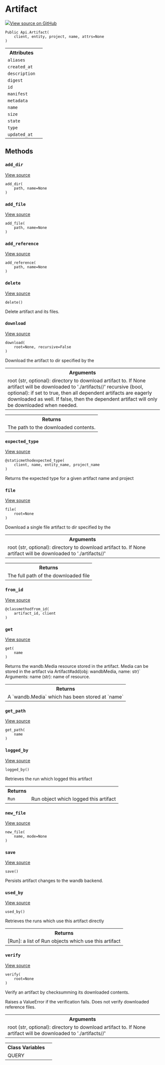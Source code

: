 # Artifact

<!-- Insert buttons and diff -->


[![](https://www.tensorflow.org/images/GitHub-Mark-32px.png)View source on GitHub](https://www.github.com/wandb/client/tree/master/wandb/apis/public.py#L2447-L3148)






<pre><code>Public Api.Artifact(
    client, entity, project, name, attrs=None
)</code></pre>



<!-- Placeholder for "Used in" -->




<!-- Tabular view -->
<table>
<tr><th>Attributes</th></tr>

<tr>
<td>
<code>aliases</code>
</td>
<td>

</td>
</tr><tr>
<td>
<code>created_at</code>
</td>
<td>

</td>
</tr><tr>
<td>
<code>description</code>
</td>
<td>

</td>
</tr><tr>
<td>
<code>digest</code>
</td>
<td>

</td>
</tr><tr>
<td>
<code>id</code>
</td>
<td>

</td>
</tr><tr>
<td>
<code>manifest</code>
</td>
<td>

</td>
</tr><tr>
<td>
<code>metadata</code>
</td>
<td>

</td>
</tr><tr>
<td>
<code>name</code>
</td>
<td>

</td>
</tr><tr>
<td>
<code>size</code>
</td>
<td>

</td>
</tr><tr>
<td>
<code>state</code>
</td>
<td>

</td>
</tr><tr>
<td>
<code>type</code>
</td>
<td>

</td>
</tr><tr>
<td>
<code>updated_at</code>
</td>
<td>

</td>
</tr>
</table>



## Methods

<h3 id="add_dir"><code>add_dir</code></h3>

<a target="_blank" href="https://www.github.com/wandb/client/tree/master/wandb/apis/public.py#L2666-L2667">View source</a>

<pre><code>add_dir(
    path, name=None
)</code></pre>




<h3 id="add_file"><code>add_file</code></h3>

<a target="_blank" href="https://www.github.com/wandb/client/tree/master/wandb/apis/public.py#L2663-L2664">View source</a>

<pre><code>add_file(
    path, name=None
)</code></pre>




<h3 id="add_reference"><code>add_reference</code></h3>

<a target="_blank" href="https://www.github.com/wandb/client/tree/master/wandb/apis/public.py#L2669-L2670">View source</a>

<pre><code>add_reference(
    path, name=None
)</code></pre>




<h3 id="delete"><code>delete</code></h3>

<a target="_blank" href="https://www.github.com/wandb/client/tree/master/wandb/apis/public.py#L2643-L2658">View source</a>

<pre><code>delete()</code></pre>

Delete artifact and its files.


<h3 id="download"><code>download</code></h3>

<a target="_blank" href="https://www.github.com/wandb/client/tree/master/wandb/apis/public.py#L2799-L2841">View source</a>

<pre><code>download(
    root=None, recursive=False
)</code></pre>

Download the artifact to dir specified by the <root>


<!-- Tabular view -->
<table>
<tr><th>Arguments</th></tr>
<tr>
<td>
root (str, optional): directory to download artifact to. If None
artifact will be downloaded to './artifacts/<self.name>/'
recursive (bool, optional): if set to true, then all dependent artifacts are
eagerly downloaded as well. If false, then the dependent artifact will
only be downloaded when needed.
</td>
</tr>

</table>



<!-- Tabular view -->
<table>
<tr><th>Returns</th></tr>
<tr>
<td>
The path to the downloaded contents.
</td>
</tr>

</table>



<h3 id="expected_type"><code>expected_type</code></h3>

<a target="_blank" href="https://www.github.com/wandb/client/tree/master/wandb/apis/public.py#L2601-L2641">View source</a>

<pre><code>@staticmethod</code><code>expected_type(
    client, name, entity_name, project_name
)</code></pre>

Returns the expected type for a given artifact name and project


<h3 id="file"><code>file</code></h3>

<a target="_blank" href="https://www.github.com/wandb/client/tree/master/wandb/apis/public.py#L2843-L2864">View source</a>

<pre><code>file(
    root=None
)</code></pre>

Download a single file artifact to dir specified by the <root>


<!-- Tabular view -->
<table>
<tr><th>Arguments</th></tr>
<tr>
<td>
root (str, optional): directory to download artifact to. If None
artifact will be downloaded to './artifacts/<self.name>/'
</td>
</tr>

</table>



<!-- Tabular view -->
<table>
<tr><th>Returns</th></tr>
<tr>
<td>
The full path of the downloaded file
</td>
</tr>

</table>



<h3 id="from_id"><code>from_id</code></h3>

<a target="_blank" href="https://www.github.com/wandb/client/tree/master/wandb/apis/public.py#L2469-L2509">View source</a>

<pre><code>@classmethod</code><code>from_id(
    artifact_id, client
)</code></pre>




<h3 id="get"><code>get</code></h3>

<a target="_blank" href="https://www.github.com/wandb/client/tree/master/wandb/apis/public.py#L2763-L2797">View source</a>

<pre><code>get(
    name
)</code></pre>

Returns the wandb.Media resource stored in the artifact. Media can be
stored in the artifact via Artifact#add(obj: wandbMedia, name: str)`
Arguments:
    name (str): name of resource.

<!-- Tabular view -->
<table>
<tr><th>Returns</th></tr>
<tr>
<td>
A `wandb.Media` which has been stored at `name`
</td>
</tr>

</table>



<h3 id="get_path"><code>get_path</code></h3>

<a target="_blank" href="https://www.github.com/wandb/client/tree/master/wandb/apis/public.py#L2692-L2761">View source</a>

<pre><code>get_path(
    name
)</code></pre>




<h3 id="logged_by"><code>logged_by</code></h3>

<a target="_blank" href="https://www.github.com/wandb/client/tree/master/wandb/apis/public.py#L3115-L3148">View source</a>

<pre><code>logged_by()</code></pre>

Retrieves the run which logged this artifact


<!-- Tabular view -->
<table>
<tr><th>Returns</th></tr>

<tr>
<td>
<code>Run</code>
</td>
<td>
Run object which logged this artifact
</td>
</tr>
</table>



<h3 id="new_file"><code>new_file</code></h3>

<a target="_blank" href="https://www.github.com/wandb/client/tree/master/wandb/apis/public.py#L2660-L2661">View source</a>

<pre><code>new_file(
    name, mode=None
)</code></pre>




<h3 id="save"><code>save</code></h3>

<a target="_blank" href="https://www.github.com/wandb/client/tree/master/wandb/apis/public.py#L2877-L2915">View source</a>

<pre><code>save()</code></pre>

Persists artifact changes to the wandb backend.


<h3 id="used_by"><code>used_by</code></h3>

<a target="_blank" href="https://www.github.com/wandb/client/tree/master/wandb/apis/public.py#L3071-L3113">View source</a>

<pre><code>used_by()</code></pre>

Retrieves the runs which use this artifact directly


<!-- Tabular view -->
<table>
<tr><th>Returns</th></tr>
<tr>
<td>
[Run]: a list of Run objects which use this artifact
</td>
</tr>

</table>



<h3 id="verify"><code>verify</code></h3>

<a target="_blank" href="https://www.github.com/wandb/client/tree/master/wandb/apis/public.py#L2917-L2942">View source</a>

<pre><code>verify(
    root=None
)</code></pre>

Verify an artifact by checksumming its downloaded contents.

Raises a ValueError if the verification fails. Does not verify downloaded
reference files.

<!-- Tabular view -->
<table>
<tr><th>Arguments</th></tr>
<tr>
<td>
root (str, optional): directory to download artifact to. If None
artifact will be downloaded to './artifacts/<self.name>/'
</td>
</tr>

</table>







<!-- Tabular view -->
<table>
<tr><th>Class Variables</th></tr>

<tr>
<td>
QUERY<a id="QUERY"></a>
</td>
<td>

</td>
</tr>
</table>

